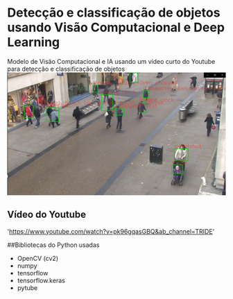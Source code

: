 # Detecção e classificação de objetos usando Visão Computacional e Deep Learning
Modelo de Visão Computacional e IA usando um vídeo curto do Youtube para detecção e classificação de objetos
![Frame](Screenshot_299.png)

## Vídeo do Youtube
'https://www.youtube.com/watch?v=pk96gqasGBQ&ab_channel=TRIDE'

##Bibliotecas do Python usadas
- OpenCV (cv2)
- numpy
- tensorflow
- tensorflow.keras
- pytube
